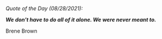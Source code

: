 *Quote of the Day (08/28/2021):*

_**We don't have to do all of it alone. We were never meant to.**_

Brene Brown